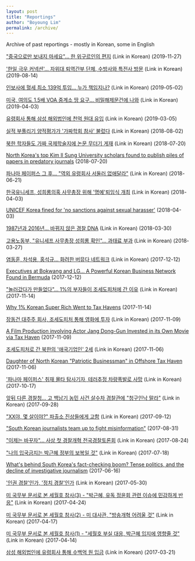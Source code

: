 ```yaml
---
layout: post
title: "Reportings"
author: "Boyoung Lim"
permalink: /archive/
---
```


Archive of past reportings - mostly in Korean, some in English



["중국으로만 보내지 마세요"... 한 위구르인의 편지](https://newstapa.org/article/ENhKa) (Link in Korean) (2019-11-27)

['한일 극우 커넥션'... 자위대 퇴역간부 단체, 수방사와 특전사 방문](https://newstapa.org/article/vYM76) (Link in Korean) (2019-08-14)

[인보사에 혈세 최소 139억 투입... 누가 책임지나?](https://newstapa.org/article/0Dx9n) (Link in Korean) (2019-05-02)

[미국, 여의도 1.5배 VOA 중계소 땅 요구... 비밀해제문건에 나와](https://newstapa.org/article/VQf8G) (Link in Korean) (2019-04-03)

[유령회사 통해 삼성 해외법인에 천억 원대 유입](https://newstapa.org/article/Fw1b-) (Link in Korean) (2019-03-05)

[실적 부풀리기 양적평가가 '가짜학회 참사' 불렀다](https://newstapa.org/article/Q94vx) (Link in Korean) (2018-08-02)

[북한 학자들도 가짜 국제학술지에 논문 무더기 게재](https://newstapa.org/article/JF6S2) (Link in Korean) (2018-07-20)

[North Korea's top Kim Il Sung University scholars found to publish piles of papers in predatory journals](https://news.kcij.org/65) (2018-07-20)

[파나마 페이퍼스 그 후... "역외 유령회사 서둘러 없애달라"](https://newstapa.org/article/VxjD4) (Link in Korean) (2018-06-21)

[한국유니세프, 성희롱의혹 사무총장 위해 '명예'퇴임식 개최](https://newstapa.org/article/OY0Di) (Link in Korean) (2018-04-03)

[UNICEF Korea fined for 'no sanctions against sexual harasser'](https://news.kcij.org/61) (2018-04-03)

[1987년과 2016년... 바뀌지 않은 경찰 DNA](https://newstapa.org/article/1W2z6) (Link in Korean) (2018-03-30)

[고용노동부, "유니세프 사무총장 성희롱 확인"... 과태료 부과](https://newstapa.org/article/eOvI9) (Link in Korean) (2018-03-27)

[염동훈, 차석용, 홍석규... 화려한 버뮤다 네트워크](https://newstapa.org/article/NgSMu) (Link in Korean) (2017-12-12)

[Executives at Bokwang and LG... A Powerful Korean Business Network Found in Bermuda](https://news.kcij.org/45) (2017-12-12)

["놀러갔다가 만들었다"... 1%의 부자들이 조세도피처에 간 이유](https://newstapa.org/article/SgsE9) (Link in Korean) (2017-11-14)

[Why 1% Korean Super Rich Went to Tax Havens](https://news.kcij.org/40) (2017-11-14)

[장동건 대주주 회사, 조세도피처 통해 영화에 투자](https://newstapa.org/article/HWAse) (Link in Korean) (2017-11-09)

[A Film Production involving Actor Jang Dong-Gun Invested in its Own Movie via Tax Haven](https://news.kcij.org/37) (2017-11-09)

[조세도피처로 간 북한의 '애국기업인' 2세](https://newstapa.org/article/mvr0Y) (Link in Korean) (2017-11-06)

[Daughter of North Korean "Patriotic Businessman" in Offshore Tax Haven](https://news.kcij.org/31) (2017-11-06)

['파나마 페이퍼스' 취재 몰타 탐사기자, 테러추정 차량폭발로 사망](https://newstapa.org/article/LqQOt) (Link in Korean) (2017-10-17)

[앞뒤 다른 경찰청... 고 백남기 농민 사건 살수차 경찰관에 "청구인낙 말라"](https://newstapa.org/article/ov7Cl) (Link in Korean) (2017-09-28)

["XX야, 몇 살이야?" 파출소 진상들에게 고함](http://www.ohmynews.com/NWS_Web/View/at_pg.aspx?CNTN_CD=A0002358504) (Link in Korean) (2017-09-12)

["South Korean journalists team up to fight misinformation"](https://firstdraftnews.org/latest/sk-journalists-collaborate/) (2017-08-31)

["이제는 바꾸자"... 사상 첫 경찰개혁 전국경찰토론회](https://newstapa.org/article/ShhSb) (Link in Korean) (2017-08-24)

["나의 입국금지는 박근혜 정부의 보복일 것"](https://newstapa.org/article/V2hM5) (Link in Korean) (2017-07-18)

[What's behind South Korea's fact-checking boom? Tense politics, and the decline of investigative journalism](https://www.poynter.org/fact-checking/2017/whats-behind-south-koreas-fact-checking-boom-tense-politics-and-the-decline-of-investigative-journalism/) (2017-06-16)

['인권 경찰'인가, '정치 경찰'인가](https://blog.newstapa.org/boyoung/4527) (Link in Korean) (2017-05-30)

[미 국무부 문서로 본 세월호 참사(3) - "박근혜, 유독 정윤회 관련 이슈에 민감하게 반응"](https://newstapa.org/article/Rq4iK) (Link in Korean) (2017-04-24)

[미 국무부 문서로 본 세월호 참사(2) - 미 대사관, "방송개혁 어려울 것"](https://newstapa.org/article/_wEgj) (Link in Korean) (2017-04-17)

[미 국무부 문서로 본 세월호 참사(1) - "세월호 부실 대응, 박근혜 입지에 영향줄 것"](https://newstapa.org/article/lVxSs) (Link in Korean) (2017-04-14)

[삼성 해외법인에 유령회사 통해 수백억 원 입금](https://newstapa.org/article/43dv6) (Link in Korean) (2017-03-21)


